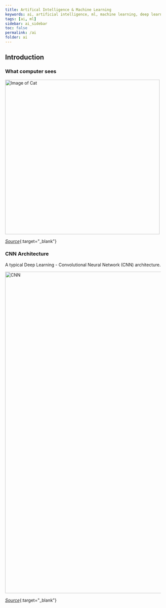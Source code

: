 ```yaml
---
title: Artifical Intelligence & Machine Learning
keywords: ai, artificial intelligence, ml, machine learning, deep learning
tags: [ai, ml]
sidebar: ai_sidebar
toc: false
permalink: /ai
folder: ai
---
```


## Introduction

### What computer sees

<img src="http://cs231n.github.io/assets/classify.png" alt="Image of Cat"  style="width: 500px"/>
  
[*Source*](http://cs231n.github.io/classification/){:target="_blank"} 


### CNN Architecture

A typical Deep Learning - Convolutional Neural Network (CNN) architecture.  

<img src="https://upload.wikimedia.org/wikipedia/commons/6/63/Typical_cnn.png" alt="CNN" style="width: 1040px"/>
  
[*Source*](https://en.wikipedia.org/wiki/Convolutional_neural_network){:target="_blank"} 